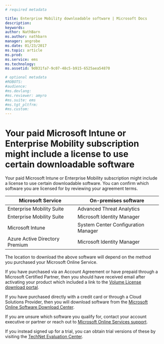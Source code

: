 ```yaml
---
# required metadata

title: Enterprise Mobility downloadable software | Microsoft Docs
description:
keywords:
author: NathBarn
ms.author: nathbarn
manager: angrobe
ms.date: 01/23/2017
ms.topic: article
ms.prod:
ms.service: ems
ms.technology:
ms.assetid: 9d031fa7-9c07-48c5-b915-6525aea54870

# optional metadata
#ROBOTS:
#audience:
#ms.devlang:
#ms.reviewer: amyro
#ms.suite: ems
#ms.tgt_pltfrm:
#ms.custom:
---
```


# Your paid Microsoft Intune or Enterprise Mobility subscription might include a license to use certain downloadable software

Your paid Microsoft Intune or Enterprise Mobility subscription might include a license to use certain downloadable software. You can confirm which software you are licensed for by reviewing your agreement terms.

| **Microsoft Service**    | **On-premises software**           |
| ------------- |-------------|
|Enterprise Mobility Suite |	Advanced Threat Analytics |
|Enterprise Mobility Suite |	Microsoft Identity Manager |
|Microsoft Intune |	System Center Configuration Manager |
|Azure Active Directory Premium |	Microsoft Identity Manager |

The location to download the above software will depend on the method you purchased your Microsoft Online Service.

If you have purchased via an Account Agreement or have prepaid through a Microsoft Certified Partner, then you should have received email after activating your product which included a link to the [Volume License download portal](https://www.microsoft.com/Licensing/servicecenter/default.aspx).

If you have purchased directly with a credit card or through a Cloud Solutions Provider, then you will download software from the [Microsoft Online Software Download Center](https://www.microsoft.com/online/downloads/HomeRealmDiscovery.aspx).

If you are unsure which software you qualify for, contact your account executive or partner or reach out to [Microsoft Online Services support](https://technet.microsoft.com/en-us/dn932057.aspx).

If you instead signed up for a trial, you can obtain trial versions of these by visiting the [TechNet Evaluation Center](https://www.microsoft.com/evalcenter/try).
